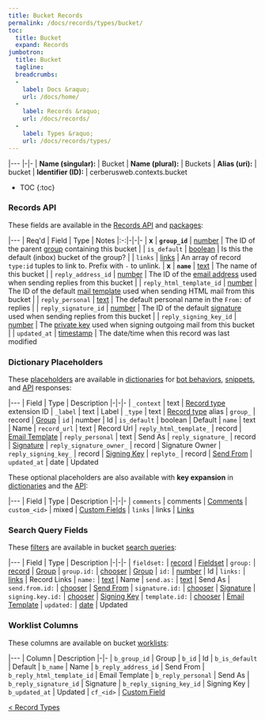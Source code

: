 ```yaml
---
title: Bucket Records
permalink: /docs/records/types/bucket/
toc:
  title: Bucket
  expand: Records
jumbotron:
  title: Bucket
  tagline: 
  breadcrumbs:
  -
    label: Docs &raquo;
    url: /docs/home/
  -
    label: Records &raquo;
    url: /docs/records/
  -
    label: Types &raquo;
    url: /docs/records/types/
---
```


|---
|-|-
| **Name (singular):** | Bucket
| **Name (plural):** | Buckets
| **Alias (uri):** | bucket
| **Identifier (ID):** | cerberusweb.contexts.bucket

* TOC
{:toc}

### Records API

These fields are available in the [Records API](/docs/api/endpoints/records/) and [packages](/docs/packages/):

|---
| Req'd | Field | Type | Notes
|:-:|-|-|-
| **x** | **`group_id`** | [number](/docs/records/fields/types/number/) | The ID of the parent [group](/docs/records/types/group/) containing this bucket 
|   | `is_default` | [boolean](/docs/records/fields/types/boolean/) | Is this the default (inbox) bucket of the group? 
|   | `links` | [links](/docs/records/fields/types/links/) | An array of record `type:id` tuples to link to. Prefix with `-` to unlink. 
| **x** | **`name`** | [text](/docs/records/fields/types/text/) | The name of this bucket 
|   | `reply_address_id` | [number](/docs/records/fields/types/number/) | The ID of the [email address](/docs/records/types/address/) used when sending replies from this bucket 
|   | `reply_html_template_id` | [number](/docs/records/fields/types/number/) | The ID of the default [mail template](/docs/records/types/html_template/) used when sending HTML mail from this bucket 
|   | `reply_personal` | [text](/docs/records/fields/types/text/) | The default personal name in the `From:` of replies 
|   | `reply_signature_id` | [number](/docs/records/fields/types/number/) | The ID of the default [signature](/docs/records/types/email_signature/) used when sending replies from this bucket 
|   | `reply_signing_key_id` | [number](/docs/records/fields/types/number/) | The [private key](/docs/records/types/gpg_private_key/) used when signing outgoing mail from this bucket 
|   | `updated_at` | [timestamp](/docs/records/fields/types/timestamp/) | The date/time when this record was last modified 

### Dictionary Placeholders

These [placeholders](/docs/scripting/variables/#placeholders) are available in [dictionaries](/docs/bots/behaviors/dictionaries/) for [bot behaviors](/docs/bots/behaviors/), [snippets](/docs/snippets/), and [API](/docs/api/) responses:

|---
| Field | Type | Description
|-|-|-
| `_context` | text | [Record type](/docs/records/types/) extension ID
| `_label` | text | Label
| `_type` | text | [Record type](/docs/records/types/) alias
| `group_` | record | [Group](/docs/records/types/group/)
| `id` | number | Id
| `is_default` | boolean | Default
| `name` | text | Name
| `record_url` | text | Record Url
| `reply_html_template_` | record | [Email Template](/docs/records/types/html_template/)
| `reply_personal` | text | Send As
| `reply_signature_` | record | [Signature](/docs/records/types/email_signature/)
| `reply_signature_owner_` | record | Signature Owner
| `reply_signing_key_` | record | [Signing Key](/docs/records/types/gpg_private_key/)
| `replyto_` | record | [Send From](/docs/records/types/address/)
| `updated_at` | date | Updated

These optional placeholders are also available with **key expansion** in [dictionaries](/docs/bots/behaviors/dictionaries/key-expansion/) and the [API](/docs/api/responses/#expanding-keys-in-api-requests):

|---
| Field | Type | Description
|-|-|-
| `comments` | comments | [Comments](/docs/bots/behaviors/dictionaries/key-expansion/#comments)
| `custom_<id>` | mixed | [Custom Fields](/docs/bots/behaviors/dictionaries/key-expansion/#custom-fields)
| `links` | links | [Links](/docs/bots/behaviors/dictionaries/key-expansion/#links)
	
### Search Query Fields

These [filters](/docs/search/#filters) are available in bucket [search queries](/docs/search/):

|---
| Field | Type | Description
|-|-|-
| `fieldset:` | [record](/docs/search/#deep-search) | [Fieldset](/docs/records/types/custom_fieldset/)
| `group:` | [record](/docs/search/#deep-search) | [Group](/docs/records/types/group/)
| `group.id:` | [chooser](/docs/search/#choosers) | [Group](/docs/records/types/group/)
| `id:` | [number](/docs/search/#numbers) | Id
| `links:` | [links](/docs/search/#links) | Record Links
| `name:` | [text](/docs/search/#text) | Name
| `send.as:` | [text](/docs/search/#text) | Send As
| `send.from.id:` | [chooser](/docs/search/#choosers) | [Send From](/docs/records/types/address/)
| `signature.id:` | [chooser](/docs/search/#choosers) | [Signature](/docs/records/types/email_signature/)
| `signing.key.id:` | [chooser](/docs/search/#choosers) | [Signing Key](/docs/records/types/gpg_private_key/)
| `template.id:` | [chooser](/docs/search/#choosers) | [Email Template](/docs/records/types/html_template/)
| `updated:` | [date](/docs/search/#dates) | Updated
	
### Worklist Columns

These columns are available on bucket [worklists](/docs/worklists/):

|---
| Column | Description
|-|-
| `b_group_id` | Group
| `b_id` | Id
| `b_is_default` | Default
| `b_name` | Name
| `b_reply_address_id` | Send From
| `b_reply_html_template_id` | Email Template
| `b_reply_personal` | Send As
| `b_reply_signature_id` | Signature
| `b_reply_signing_key_id` | Signing Key
| `b_updated_at` | Updated
| `cf_<id>` | [Custom Field](/docs/records/types/custom_field/)

<div class="section-nav">
	<div class="left">
		<a href="/docs/records/types/" class="prev">&lt; Record Types</a>
	</div>
	<div class="right align-right">
	</div>
</div>
<div class="clear"></div>